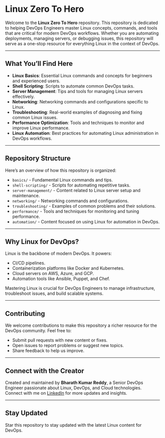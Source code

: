 # Linux Zero To Hero  

Welcome to the **Linux Zero To Hero** repository. This repository is dedicated to helping DevOps Engineers master Linux concepts, commands, and tools that are critical for modern DevOps workflows. Whether you are automating deployments, managing servers, or debugging issues, this repository will serve as a one-stop resource for everything Linux in the context of DevOps.  

---

## What You’ll Find Here  

- **Linux Basics**: Essential Linux commands and concepts for beginners and experienced users.  
- **Shell Scripting**: Scripts to automate common DevOps tasks.  
- **Server Management**: Tips and tools for managing Linux servers effectively.  
- **Networking**: Networking commands and configurations specific to Linux.  
- **Troubleshooting**: Real-world examples of diagnosing and fixing common Linux issues.  
- **Performance Optimization**: Tools and techniques to monitor and improve Linux performance.  
- **Linux Automation**: Best practices for automating Linux administration in DevOps workflows.  

---

## Repository Structure  

Here’s an overview of how this repository is organized:  

- `basics/` - Fundamental Linux commands and tips.  
- `shell-scripting/` - Scripts for automating repetitive tasks.  
- `server-management/` - Content related to Linux server setup and maintenance.  
- `networking/` - Networking commands and configurations.  
- `troubleshooting/` - Examples of common problems and their solutions.  
- `performance/` - Tools and techniques for monitoring and tuning performance.  
- `automation/` - Content focused on using Linux for automation in DevOps.  

---

## Why Linux for DevOps?  

Linux is the backbone of modern DevOps. It powers:  
- CI/CD pipelines.  
- Containerization platforms like Docker and Kubernetes.  
- Cloud servers on AWS, Azure, and GCP.  
- Automation tools like Ansible, Puppet, and Chef.  

Mastering Linux is crucial for DevOps Engineers to manage infrastructure, troubleshoot issues, and build scalable systems.  

---

## Contributing  

We welcome contributions to make this repository a richer resource for the DevOps community. Feel free to:  
- Submit pull requests with new content or fixes.  
- Open issues to report problems or suggest new topics.  
- Share feedback to help us improve.  

---

## Connect with the Creator  

Created and maintained by **Bharath Kumar Reddy**, a Senior DevOps Engineer passionate about Linux, DevOps, and Cloud technologies. Connect with me on [LinkedIn](https://www.linkedin.com/in/bharath-kumar-reddy2103/) for more updates and insights.  

---

## Stay Updated  

Star this repository to stay updated with the latest Linux content for DevOps.
